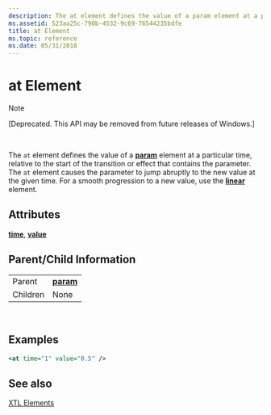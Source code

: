 ```yaml
---
description: The at element defines the value of a param element at a particular time, relative to the start of the transition or effect that contains the parameter.
ms.assetid: 523aa25c-790b-4532-9c69-76544235bdfe
title: at Element
ms.topic: reference
ms.date: 05/31/2018
---
```


# at Element

> [!Note]  
> \[Deprecated. This API may be removed from future releases of Windows.\]

 

The `at` element defines the value of a [**param**](param-element.md) element at a particular time, relative to the start of the transition or effect that contains the parameter. The `at` element causes the parameter to jump abruptly to the new value at the given time. For a smooth progression to a new value, use the [**linear**](linear-element.md) element.

## Attributes

[**time**](time-attribute.md), [**value**](value-attribute.md)

## Parent/Child Information



|          |                                |
|----------|--------------------------------|
| Parent   | [**param**](param-element.md) |
| Children | None                           |



 

## Examples


```XML
<at time="1" value="0.5" />
```



## See also

<dl> <dt>

[XTL Elements](xtl-elements.md)
</dt> </dl>

 

 



